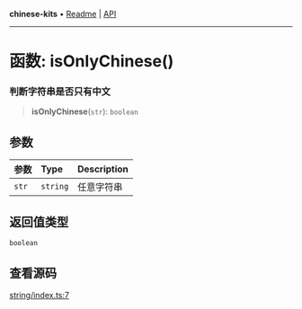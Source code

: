 **chinese-kits** • [Readme](../README.md) \| [API](../globals.md)

***

# 函数: isOnlyChinese()

### 判断字符串是否只有中文

<a id="undefined" name="undefined"></a>

> **isOnlyChinese**(`str`): `boolean`

## 参数

| 参数 | Type | Description |
| :------ | :------ | :------ |
| `str` | `string` | 任意字符串 |

## 返回值类型

`boolean`

## 查看源码

[string/index.ts:7](https://github.com/hacxy/chinese-kits/blob/5b1794424faad6636f4b4dcee5780ecb7274c1f6/src/string/index.ts#L7)
